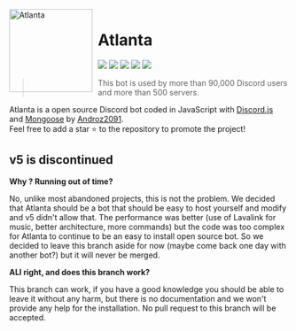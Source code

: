 <img width="150" height="150" style="float: left; margin: 0 10px 0 0;" alt="Atlanta" src="https://i.goopics.net/lEENx.png">

# Atlanta

[![](https://img.shields.io/discord/565048515357835264.svg?logo=discord&colorB=7289DA)](https://discord.atlanta-bot.fr)
[![](https://discordbots.org/api/widget/status/557445719892688897.svg)](https://discordbots.org/bot/557445719892688897)
[![](https://img.shields.io/badge/discord.js-v12.0.0--dev-blue.svg?logo=npm)](https://github.com/discordjs)
[![](https://img.shields.io/badge/patreon-donate-orange.svg)](https://www.patreon.com/androz2091)
[![](https://www.codefactor.io/repository/github/Androz2091/AtlantaBot/badge)](https://www.codefactor.io/repository/github/Androz2091/AtlantaBot)

> This bot is used by more than 90,000 Discord users and more than 500 servers.

Atlanta is a open source Discord bot coded in JavaScript with [Discord.js](https://discord.js.org) and [Mongoose](https://mongoosejs.com/docs/api.html) by [Androz2091](https://github.com/Androz2091).  
Feel free to add a star ⭐ to the repository to promote the project!

## v5 is discontinued

**Why ? Running out of time?**

No, unlike most abandoned projects, this is not the problem. We decided that Atlanta should be a bot that should be easy to host yourself and modify and v5 didn't allow that. The performance was better (use of Lavalink for music, better architecture, more commands) but the code was too complex for Atlanta to continue to be an easy to install open source bot. So we decided to leave this branch aside for now (maybe come back one day with another bot?) but it will never be merged.

**ALl right, and does this branch work?**

This branch can work, if you have a good knowledge you should be able to leave it without any harm, but there is no documentation and we won't provide any help for the installation. No pull request to this branch will be accepted.
